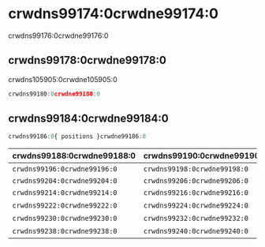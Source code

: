 # crwdns99174:0crwdne99174:0

<p class="description">crwdns99176:0crwdne99176:0</p>

## crwdns99178:0crwdne99178:0

crwdns105905:0crwdne105905:0

```jsx
crwdns99180:0crwdne99180:0
```

## crwdns99184:0crwdne99184:0

```js
crwdns99186:0{ positions }crwdne99186:0
```

| crwdns99188:0crwdne99188:0   | crwdns99190:0crwdne99190:0   | crwdns99192:0crwdne99192:0   | crwdns99194:0crwdne99194:0                                   |
|:---------------------------- |:---------------------------- |:---------------------------- |:------------------------------------------------------------ |
| `crwdns99196:0crwdne99196:0` | `crwdns99198:0crwdne99198:0` | `crwdns99200:0crwdne99200:0` | crwdns99202:0crwdne99202:0                                   |
| `crwdns99204:0crwdne99204:0` | `crwdns99206:0crwdne99206:0` | `crwdns99208:0crwdne99208:0` | [`crwdns99212:0crwdne99212:0`](crwdns107293:0crwdne107293:0) |
| `crwdns99214:0crwdne99214:0` | `crwdns99216:0crwdne99216:0` | `crwdns99218:0crwdne99218:0` | crwdns99220:0crwdne99220:0                                   |
| `crwdns99222:0crwdne99222:0` | `crwdns99224:0crwdne99224:0` | `crwdns99226:0crwdne99226:0` | crwdns99228:0crwdne99228:0                                   |
| `crwdns99230:0crwdne99230:0` | `crwdns99232:0crwdne99232:0` | `crwdns99234:0crwdne99234:0` | crwdns99236:0crwdne99236:0                                   |
| `crwdns99238:0crwdne99238:0` | `crwdns99240:0crwdne99240:0` | `crwdns99242:0crwdne99242:0` | crwdns99244:0crwdne99244:0                                   |
